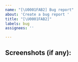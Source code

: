 ```yaml
---
name: "[\U0001FAB2] Bug report"
about: 'Create a bug report '
title: "[\U0001FAB2]"
labels: bug
assignees: ''

---
```


<!--- Describe about the bug -->

## Screenshots (if any):

